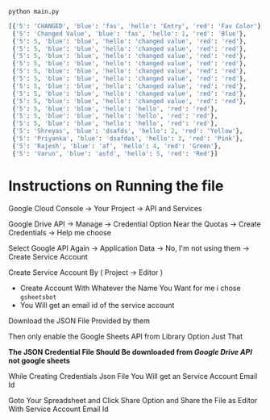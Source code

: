 
```bash
python main.py
```


```python
[{'5': 'CHANGED', 'blue': 'fas', 'hello': 'Entry', 'red': 'Fav Color'},
 {'5': 'Changed Value', 'blue': 'fas', 'hello': 1, 'red': 'Blue'},
 {'5': 5, 'blue': 'blue', 'hello': 'changed value', 'red': 'red'},
 {'5': 5, 'blue': 'blue', 'hello': 'changed value', 'red': 'red'},
 {'5': 5, 'blue': 'blue', 'hello': 'changed value', 'red': 'red'},
 {'5': 5, 'blue': 'blue', 'hello': 'changed value', 'red': 'red'},
 {'5': 5, 'blue': 'blue', 'hello': 'changed value', 'red': 'red'},
 {'5': 5, 'blue': 'blue', 'hello': 'changed value', 'red': 'red'},
 {'5': 5, 'blue': 'blue', 'hello': 'changed value', 'red': 'red'},
 {'5': 5, 'blue': 'blue', 'hello': 'changed value', 'red': 'red'},
 {'5': 5, 'blue': 'blue', 'hello': 'changed value', 'red': 'red'},
 {'5': 5, 'blue': 'blue', 'hello': 'hello', 'red': 'red'},
 {'5': 5, 'blue': 'blue', 'hello': 'hello', 'red': 'red'},
 {'5': 5, 'blue': 'blue', 'hello': 'hello', 'red': 'red'},
 {'5': 'Shreyas', 'blue': 'dsafds', 'hello': 2, 'red': 'Yellow'},
 {'5': 'Priyanka', 'blue': 'dsafdas', 'hello': 3, 'red': 'Pink'},
 {'5': 'Rajesh', 'blue': 'af', 'hello': 4, 'red': 'Green'},
 {'5': 'Varun', 'blue': 'asfd', 'hello': 5, 'red': 'Red'}]
 ```







# Instructions on Running the file

Google Cloud Console -> Your Project -> API and Services

Google Drive API -> Manage -> Credential Option Near the Quotas -> Create Credentials -> Help me choose

Select Google API Again -> Application Data -> No, I'm not using them -> Create Service Account

Create Service Account By ( Project -> Editor )
- Create Account With Whatever the Name You Want for me i chose `gsheetsbot`
- You Will get an email id of the service account


Download the JSON File Provided by them

Then only enable the Google Sheets API from Library Option Just That

**The JSON Credential File Should Be downloaded from _Google Drive API_ not google sheets**

While Creating Credentials Json File You Will get an Service Account Email Id

Goto Your Spreadsheet and Click Share Option and Share the File as Editor With Service Account Email Id
